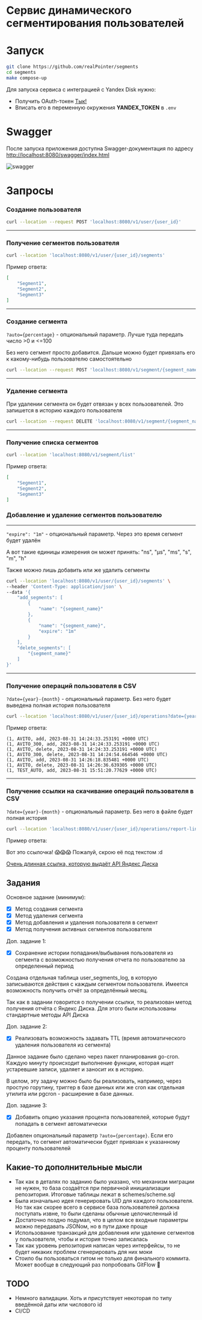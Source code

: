 # Сервис динамического сегментирования пользователей

# Запуск

~~~zsh
git clone https://github.com/realPointer/segments
cd segments
make compose-up
~~~

Для запуска сервиса с интеграцией с Yandex Disk нужно:
- Получить OAuth-токен [Тык!](https://yandex.ru/dev/disk/poligon/)
- Вписать его в переменную окружения **YANDEX_TOKEN** в `.env`

# Swagger

После запуска приложения доступна Swagger-документация по адресу [http://localhost:8080/swagger/index.html](http://localhost:8080/swagger/index.html)

![swagger](https://github.com/realPointer/segments/assets/50529632/93f20d6b-ccbe-4fd8-a73c-7ba19c1e15e4)


# Запросы

### Создание пользователя

~~~zsh
curl --location --request POST 'localhost:8080/v1/user/{user_id}'
~~~

---

### Получение сегментов пользователя

~~~zsh
curl --location 'localhost:8080/v1/user/{user_id}/segments'
~~~

Пример ответа:
~~~json
[
    "Segment1",
    "Segment2",
    "Segment3"
]
~~~

---

### Создание сегмента

`?auto={percentage}` - опциональный параметр. Лучше туда передать число >0 и <=100

Без него сегмент просто добавится. Дальше можно будет привязать его к какому-нибудь пользователю самостоятельно

~~~zsh
curl --location --request POST 'localhost:8080/v1/segment/{segment_name}?auto={percentage}'
~~~

---

### Удаление сегмента

При удалении сегмента он будет отвязан у всех пользователей. Это запишется в историю каждого пользователя
~~~zsh
curl --location --request DELETE 'localhost:8080/v1/segment/{segment_name}'
~~~

---

### Получение списка сегментов

~~~zsh
curl --location 'localhost:8080/v1/segment/list'
~~~

Пример ответа:
~~~json
[
    "Segment1",
    "Segment2",
    "Segment3"
]
~~~

### Добавление и удаление сегментов пользователю

--- 

`"expire": "1m"` - опциональный параметр. Через это время сегмент будет удалён

А вот такие единицы измерения он может принять: "ns", "µs", "ms", "s", "m", "h"

Также можно лишь добавить или же удалить сегменты
~~~zsh
curl --location 'localhost:8080/v1/user/{user_id}/segments' \
--header 'Content-Type: application/json' \
--data '{
    "add_segments": [
        {
            "name": "{segment_name}"
        },
        {
            "name": "{segment_name}",
            "expire": "1m"
        }
    ],
    "delete_segments": [
        "{segment_name}"
    ]
}'
~~~

---

### Получение операций пользователя в CSV

`?date={year}-{month}` - опциональный параметр. Без него будет выведена полная история пользователя
~~~zsh
curl --location 'localhost:8080/v1/user/{user_id}/operations?date={year}-{month}'
~~~

Пример ответа:
~~~csv
(1, AVITO, add, 2023-08-31 14:24:33.253191 +0000 UTC)
(1, AVITO_300, add, 2023-08-31 14:24:33.253191 +0000 UTC)
(1, AVITO, delete, 2023-08-31 14:24:33.253191 +0000 UTC)
(1, AVITO_300, delete, 2023-08-31 14:24:54.664546 +0000 UTC)
(1, AVITO, add, 2023-08-31 14:26:18.835481 +0000 UTC)
(1, AVITO, delete, 2023-08-31 14:26:36.639305 +0000 UTC)
(1, TEST_AUTO, add, 2023-08-31 15:51:20.77629 +0000 UTC)
~~~

---

### Получение ссылки на скачивание операций пользователя в CSV

`?date={year}-{month}` - опциональный параметр. Без него в файле будет полная история
~~~zsh
curl --location 'localhost:8080/v1/user/{user_id}/operations/report-link?date={year}-{month}'
~~~

Пример ответа:

Вот это ссылочка! 😱😱😱 Пожалуй, скрою её под текстом :d

[Очень длинная ссылка, которую выдаёт API Яндекс Диска](https://downloader.disk.yandex.ru/disk/4a3e713542172d61b7ac0e42debec3aa6960e0faf9f4133acef03da248ebf0a2/64f0f2c4/Ea6pZ581juK3KgOMTe2aoO_05tBn1_J3dNzkU0k11KlvqUvNNDZ4H01HQcCGGr0cThR0FOLzPtfuYClvCWugiQ%3D%3D?uid=1886155152&filename=1.csv&disposition=attachment&hash=&limit=0&content_type=text%2Fplain&owner_uid=1886155152&fsize=416&hid=0226a47b5dae2fe464d9e7924a9b1ad8&media_type=spreadsheet&tknv=v2&etag=694e72f237b472ba2a725729b67b1016)

## Задания

Основное задание (минимум):

- [x] Метод создания сегмента
- [x] Метод удаления сегмента
- [x] Метод добавления и удаления пользователя в сегмент
- [x] Метод получения активных сегментов пользователя

Доп. задание 1:

- [x] Сохранение истории попадания/выбывания пользователя из сегмента с возможностью получения отчета по пользователю за определенный период

Создана отдельная таблица user_segments_log, в которую записываются действия с каждым сегментом пользователя. Имеется возможность получить отчёт за определённый месяц. 

Так как в задании говорится о получении ссылки, то реализован метод получения отчёта с Яндекс Диска. Для этого были использованы стандартные методы API Диска

Доп. задание 2:

- [x] Реализовать возможность задавать TTL (время автоматического удаления пользователя из сегмента)

Данное задание было сделано через пакет планирования go-cron. Каждую минуту происходит выполнение функции, которая ищет устаревшие записи, удаляет и заносит их в историю.

В целом, эту задачу можно было бы реализовать, например, через простую горутину, триггер в базе данных или же cron как отдельная утилита или pgcron - расширение в базе данных.

Доп. задание 3:

- [x] Добавить опцию указания процента пользователей, которые будут попадать в сегмент автоматически

Добавлен опциональный параметр `?auto={percentage}`. Если его передать, то сегмент автоматически будет привязан к указанному проценту пользователей


## Какие-то дополнительные мысли

- Так как в деталях по заданию было указано, что механизм миграции не нужен, то база создаётся при первичной инициализации репозитория. Итоговые таблицы лежат в schemes/scheme.sql
- Была изначально идея генерировать UID для каждого пользователя. Но так как скорее всего в сервисе база пользователей должна поступать извне, то были сделаны обычные целочисленный id
- Достаточно поздно подумал, что в целом все входные параметры можно передавать JSONом, но в пути даже проще
- Использование транзакций для добавления или удаление сегментов у пользователя, чтобы и история точно записалась
- Так как уровень репозитория написан через интерфейсы, то не будет никаких проблем сгенерировать для них моки
- Стоило бы пользоваться гитом не только для финального коммита. Может вообще в следующий раз попробовать GitFlow 🤔
 
## TODO
- Немного валидации. Хоть и присутствует некоторая по типу введённой даты или числового id
- CI/CD
